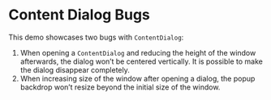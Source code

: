 # Content Dialog Bugs

This demo showcases two bugs with `ContentDialog`:

1. When opening a `ContentDialog` and reducing the height of the window afterwards, the dialog won’t be centered vertically. It is possible to make the dialog disappear completely.
2. When increasing size of the window after opening a dialog, the popup backdrop won’t resize beyond the initial size of the window.
